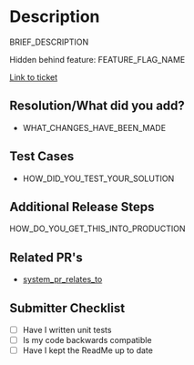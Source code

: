 # Description

BRIEF_DESCRIPTION

Hidden behind feature: FEATURE_FLAG_NAME

[Link to ticket](link_to_ticket)

## Resolution/What did you add?

- WHAT_CHANGES_HAVE_BEEN_MADE

## Test Cases

- HOW_DID_YOU_TEST_YOUR_SOLUTION

## Additional Release Steps

HOW_DO_YOU_GET_THIS_INTO_PRODUCTION

## Related PR's

- [system_pr_relates_to](link_to_related_pr) 

## Submitter Checklist

- [ ] Have I written unit tests
- [ ] Is my code backwards compatible
- [ ] Have I kept the ReadMe up to date
